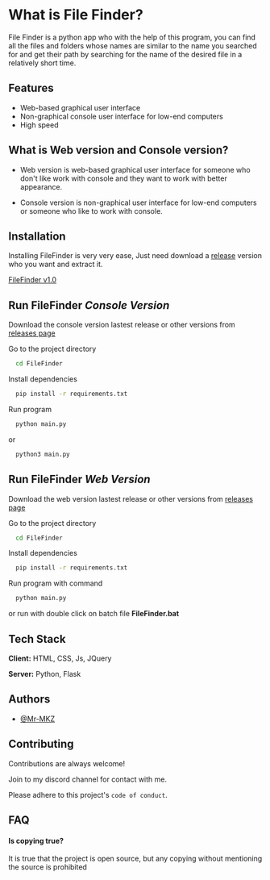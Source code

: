 
# What is File Finder?

File Finder is a python app who with the help of this program, you can find all the files and folders whose names are similar to the name you searched for and get their path by searching for the name of the desired file in a relatively short time.




## Features

- Web-based graphical user interface
- Non-graphical console user interface for low-end computers
- High speed


## What is Web version and Console version?

- Web version is web-based graphical user interface for someone who don't like work with console and they want to work with better appearance.

- Console version is non-graphical user interface for low-end computers or someone who like to work with console.
## Installation

Installing FileFinder is very very ease, Just need download a [release](https://github.com/MR-MKZ/FileFinder/releases) version who you want and extract it.

[FileFinder v1.0](https://github.com/MR-MKZ/FileFinder/releases/tag/v1.0)
## Run FileFinder *Console Version*

Download the console version lastest release or other versions from [releases page](https://github.com/MR-MKZ/FileFinder/releases)

Go to the project directory

```bash
  cd FileFinder
```

Install dependencies

```bash
  pip install -r requirements.txt
```

Run program

```bash
  python main.py
```

or 

```bash
  python3 main.py
```


## Run FileFinder *Web Version*

Download the web version lastest release or other versions from [releases page](https://github.com/MR-MKZ/FileFinder/releases)

Go to the project directory

```bash
  cd FileFinder
```

Install dependencies

```bash
  pip install -r requirements.txt
```

Run program with command

```bash
  python main.py
```

or run with double click on batch file **FileFinder.bat**

## Tech Stack

**Client:** HTML, CSS, Js, JQuery

**Server:** Python, Flask


## Authors

- [@Mr-MKZ](https://www.github.com/MR-MKZ)


## Contributing

Contributions are always welcome!

Join to my discord channel for contact with me.

Please adhere to this project's `code of conduct`.


## FAQ

#### Is copying true?

It is true that the project is open source, but any copying without mentioning the source is prohibited


